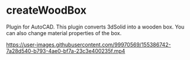 # createWoodBox
Plugin for AutoCAD. This plugin converts 3dSolid into a wooden box. You can also change material properties of the box.


https://user-images.githubusercontent.com/99970569/155386742-7a28d540-b793-4ae0-bf7a-23c3e400235f.mp4

